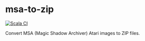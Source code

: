 # msa-to-zip

[![Scala CI](https://github.com/obruchez/msa-to-zip/actions/workflows/scala.yml/badge.svg)](https://github.com/obruchez/msa-to-zip/actions/workflows/scala.yml)

Convert MSA (Magic Shadow Archiver) Atari images to ZIP files.
